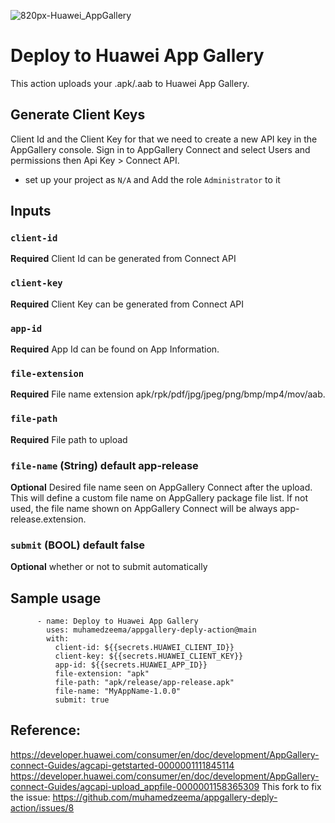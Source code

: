 ![820px-Huawei_AppGallery](https://user-images.githubusercontent.com/71822189/116457944-51f2e180-a864-11eb-86b9-520603a9d63a.png)
# Deploy to Huawei App Gallery
This action uploads your .apk/.aab to Huawei App Gallery.

## Generate Client Keys

Client Id and the Client Key for that we need to create a new API key in the AppGallery console. Sign in to AppGallery Connect and select Users and permissions then Api Key > Connect API.
* set up your project as `N/A` and Add the role `Administrator` to it



## Inputs

### `client-id`

**Required** Client Id can be generated from Connect API

### `client-key`

**Required** Client Key can be generated from Connect API

### `app-id`

**Required** App Id can be found on App Information.

### `file-extension`

**Required** File name extension apk/rpk/pdf/jpg/jpeg/png/bmp/mp4/mov/aab.

### `file-path`

**Required** File path to upload

### `file-name` (String) default app-release

**Optional** Desired file name seen on AppGallery Connect after the upload. This will define a custom file name on AppGallery package file list. If not used, the file name shown on AppGallery Connect will be always app-release.extension.

### `submit` (BOOL) default false

**Optional** whether or not to submit automatically

## Sample usage

```
      - name: Deploy to Huawei App Gallery
        uses: muhamedzeema/appgallery-deply-action@main
        with:
          client-id: ${{secrets.HUAWEI_CLIENT_ID}}
          client-key: ${{secrets.HUAWEI_CLIENT_KEY}}
          app-id: ${{secrets.HUAWEI_APP_ID}}
          file-extension: "apk"
          file-path: "apk/release/app-release.apk"
          file-name: "MyAppName-1.0.0"
          submit: true
```

## Reference:
https://developer.huawei.com/consumer/en/doc/development/AppGallery-connect-Guides/agcapi-getstarted-0000001111845114
https://developer.huawei.com/consumer/en/doc/development/AppGallery-connect-Guides/agcapi-upload_appfile-0000001158365309
This fork to fix the issue:
https://github.com/muhamedzeema/appgallery-deply-action/issues/8
